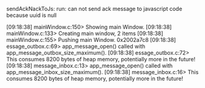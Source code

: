 

sendAckNackToJs: run: can not send ack message to javascript code because uuid is null


[09:18:38] mainWindow.c:150> Showing main Window.
[09:18:38] mainWindow.c:133> Creating main window, 2 items
[09:18:38] mainWindow.c:155> Pushing main Window. 0x2002a7c8
[09:18:38] essage_outbox.c:69> app_message_open() called with app_message_outbox_size_maximum().
[09:18:38] essage_outbox.c:72> This consumes 8200 bytes of heap memory, potentially more in the future!
[09:18:38] message_inbox.c:13> app_message_open() called with app_message_inbox_size_maximum().
[09:18:38] message_inbox.c:16> This consumes 8200 bytes of heap memory, potentially more in the future!
